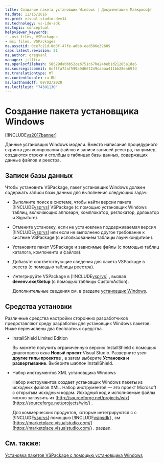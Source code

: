 ```yaml
---
title: Создание пакета установщик Windows | Документация Майкрософт
ms.date: 11/15/2016
ms.prod: visual-studio-dev14
ms.technology: vs-ide-sdk
ms.topic: conceptual
helpviewer_keywords:
- .msi files, VSPackages
- msi files, VSPackages
ms.assetid: 0ce7c21d-0d3f-47fe-a0bb-eed506e32609
caps.latest.revision: 21
ms.author: gregvanl
manager: jillfra
ms.openlocfilehash: 58529dabbb52ceb751c67be24beb1d21285a1de6
ms.sourcegitcommit: 6cfffa72af599a9d667249caaaa411bb28ea69fd
ms.translationtype: MT
ms.contentlocale: ru-RU
ms.lasthandoff: 09/02/2020
ms.locfileid: "74301130"
---
```

# <a name="authoring-a-windows-installer-package"></a>Создание пакета установщика Windows
[!INCLUDE[vs2017banner](../../includes/vs2017banner.md)]

Данные установщик Windows модели. Вместо написания процедурного скрипта для копирования файлов и записи записей реестра, например, создаются строки и столбцы в таблицах базы данных, содержащих данные файлов и реестра.  
  
## <a name="database-entries"></a>Записи базы данных  
 Чтобы установить VSPackage, пакет установщик Windows должен содержать записи базы данных для выполнения следующих задач:  
  
- Выполните поиск в системе, чтобы найти версии пакета [!INCLUDE[vsprvs](../../includes/vsprvs-md.md)] VSPackage (с помощью установщик Windows таблиц, включающих аппсеарч, комплокатор, реглокатор, дрлокатор и Signature).  
  
- Отмените установку, если не установлена поддерживаемая версия [!INCLUDE[vsprvs](../../includes/vsprvs-md.md)] или если не выполнено другое требование к системе VSPackage (с использованием таблицы лаунчкондитион).  
  
- Установите пакет VSPackage и зависимые файлы (с помощью таблиц каталога, компонента и файлов).  
  
- Добавьте соответствующие сведения для пакета VSPackage в реестр (с помощью таблицы реестра).  
  
- Интегрируйте VSPackage в [!INCLUDE[vsprvs](../../includes/vsprvs-md.md)] , вызвав **devenv.exe/Setup** (с помощью таблицы CustomAction).  
  
  Дополнительные сведения см. в разделе [установщик Windows](https://msdn.microsoft.com/library/cc185688\(VS.85\).aspx).  
  
## <a name="setup-tools"></a>Средства установки  
 Различные средства настройки сторонних разработчиков предоставляют среду разработки для установщик Windows пакетов. Ниже перечислены два бесплатных средства.  
  
- InstallShield Limited Edition  
  
   Вы можете получить ограниченную версию InstallShield с помощью диалогового окна **Новый проект** Visual Studio. Разверните узел **другие типы проектов** , а затем выберите **Установка и развертывание**. Выберите шаблон InstallShield.  
  
- Набор инструментов XML установщика Windows  
  
   Набор инструментов создает установщик Windows пакеты из исходных файлов XML. Набор инструментов — это проект Microsoft с открытым исходным кодом. Исходный код и исполняемые файлы можно загрузить из [http://sourceforge.net/projects/wix](https://sourceforge.net/projects/wix/) .  
  
  Для коммерческих продуктов, которые интегрируются с с [!INCLUDE[vsprvs](../../includes/vsprvs-md.md)] помощью [!INCLUDE[vsipsdk](../../includes/vsipsdk-md.md)] , см [https://marketplace.visualstudio.com/](https://marketplace.visualstudio.com/) . раздел.  
  
## <a name="see-also"></a>См. также:  
 [Установка пакетов VSPackage с помощью установщика Windows](../../extensibility/internals/installing-vspackages-with-windows-installer.md)
